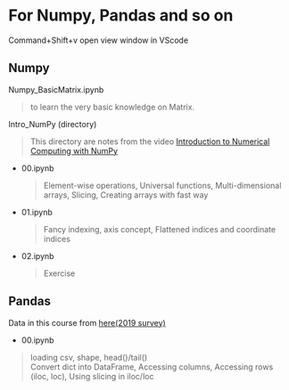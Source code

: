 # For Numpy, Pandas and so on
Command+Shift+v open view window in VScode
## Numpy
Numpy_BasicMatrix.ipynb
> to learn the very basic knowledge on Matrix.
> 
Intro_NumPy (directory)
> This directory are notes from the video [Introduction to Numerical Computing with NumPy](https://www.youtube.com/watch?v=ZB7BZMhfPgk)
* 00.ipynb
  > Element-wise operations, Universal functions, Multi-dimensional arrays, Slicing, Creating arrays with fast way
* 01.ipynb
  > Fancy indexing, axis concept, Flattened indices and coordinate indices
* 02.ipynb
  > Exercise

## Pandas
Data in this course from [here(2019 survey)](https://insights.stackoverflow.com/survey)
* 00.ipynb
> loading csv, shape, head()/tail()  
> Convert dict into DataFrame, Accessing columns, Accessing rows (iloc, loc), Using slicing in iloc/loc